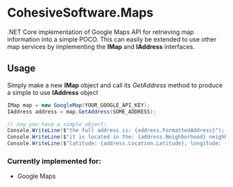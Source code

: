 # CohesiveSoftware.Maps
.NET Core implementation of Google Maps API for retrieving map information into a simple POCO.  This can easily be extended to use other map services by implementing the **IMap** and **IAddress** interfaces.

## Usage

Simply make a new **IMap** object and call its *GetAddress* method to produce a simple to use **IAddress** object

```c#
IMap map = new GoogleMap(YOUR_GOOGLE_API_KEY);
IAddress address = map.GetAddress(SOME_ADDRESS);

// now you have a simple object:
Console.WriteLine($"the full address is: {address.FormattedAddress}");
Console.WriteLine($"it is located in the: {address.Neighborhood} neighborhood");'
Console.WriteLine($"latitude: {address.Location.Latitude}, longitude: {address.Location.Longitude}");'
```

### Currently implemented for:
- Google Maps
